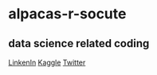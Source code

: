 # alpacas-r-socute
## data science related coding 
[LinkenIn](https://www.linkedin.com/in/cyrusemoreno/)
[Kaggle](https://www.kaggle.com/cyrusmoreno)
[Twitter](https://twitter.com/CyrusEMoreno)
